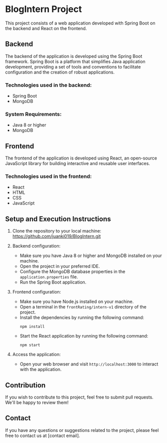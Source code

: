 # BlogIntern Project

This project consists of a web application developed with Spring Boot on the backend and React on the frontend.

## Backend

The backend of the application is developed using the Spring Boot framework. Spring Boot is a platform that simplifies Java application development, providing a set of tools and conventions to facilitate configuration and the creation of robust applications.

### Technologies used in the backend:
- Spring Boot
- MongoDB

### System Requirements:
- Java 8 or higher
- MongoDB

## Frontend

The frontend of the application is developed using React, an open-source JavaScript library for building interactive and reusable user interfaces.

### Technologies used in the frontend:
- React
- HTML
- CSS
- JavaScript

## Setup and Execution Instructions

1. Clone the repository to your local machine:
https://github.com/juanki019/BlogIntern.git

2. Backend configuration:
   - Make sure you have Java 8 or higher and MongoDB installed on your machine.
   - Open the project in your preferred IDE.
   - Configure the MongoDB database properties in the `application.properties` file.
   - Run the Spring Boot application.

3. Frontend configuration:
   - Make sure you have Node.js installed on your machine.
   - Open a terminal in the `frontRating/intern-v1` directory of the project.
   - Install the dependencies by running the following command:
     ```
     npm install
     ```
   - Start the React application by running the following command:
     ```
     npm start
     ```

4. Access the application:
   - Open your web browser and visit `http://localhost:3000` to interact with the application.

## Contribution

If you wish to contribute to this project, feel free to submit pull requests. We'll be happy to review them!

## Contact

If you have any questions or suggestions related to the project, please feel free to contact us at [contact email].
